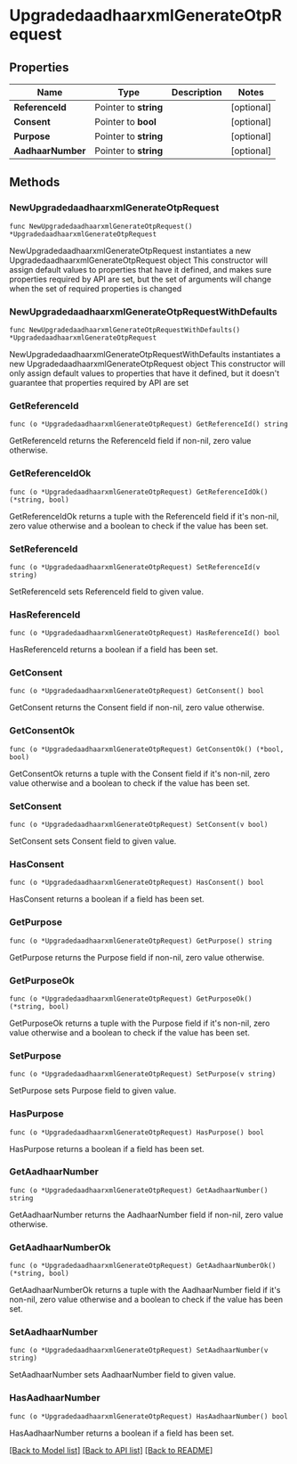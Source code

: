 # UpgradedaadhaarxmlGenerateOtpRequest

## Properties

Name | Type | Description | Notes
------------ | ------------- | ------------- | -------------
**ReferenceId** | Pointer to **string** |  | [optional] 
**Consent** | Pointer to **bool** |  | [optional] 
**Purpose** | Pointer to **string** |  | [optional] 
**AadhaarNumber** | Pointer to **string** |  | [optional] 

## Methods

### NewUpgradedaadhaarxmlGenerateOtpRequest

`func NewUpgradedaadhaarxmlGenerateOtpRequest() *UpgradedaadhaarxmlGenerateOtpRequest`

NewUpgradedaadhaarxmlGenerateOtpRequest instantiates a new UpgradedaadhaarxmlGenerateOtpRequest object
This constructor will assign default values to properties that have it defined,
and makes sure properties required by API are set, but the set of arguments
will change when the set of required properties is changed

### NewUpgradedaadhaarxmlGenerateOtpRequestWithDefaults

`func NewUpgradedaadhaarxmlGenerateOtpRequestWithDefaults() *UpgradedaadhaarxmlGenerateOtpRequest`

NewUpgradedaadhaarxmlGenerateOtpRequestWithDefaults instantiates a new UpgradedaadhaarxmlGenerateOtpRequest object
This constructor will only assign default values to properties that have it defined,
but it doesn't guarantee that properties required by API are set

### GetReferenceId

`func (o *UpgradedaadhaarxmlGenerateOtpRequest) GetReferenceId() string`

GetReferenceId returns the ReferenceId field if non-nil, zero value otherwise.

### GetReferenceIdOk

`func (o *UpgradedaadhaarxmlGenerateOtpRequest) GetReferenceIdOk() (*string, bool)`

GetReferenceIdOk returns a tuple with the ReferenceId field if it's non-nil, zero value otherwise
and a boolean to check if the value has been set.

### SetReferenceId

`func (o *UpgradedaadhaarxmlGenerateOtpRequest) SetReferenceId(v string)`

SetReferenceId sets ReferenceId field to given value.

### HasReferenceId

`func (o *UpgradedaadhaarxmlGenerateOtpRequest) HasReferenceId() bool`

HasReferenceId returns a boolean if a field has been set.

### GetConsent

`func (o *UpgradedaadhaarxmlGenerateOtpRequest) GetConsent() bool`

GetConsent returns the Consent field if non-nil, zero value otherwise.

### GetConsentOk

`func (o *UpgradedaadhaarxmlGenerateOtpRequest) GetConsentOk() (*bool, bool)`

GetConsentOk returns a tuple with the Consent field if it's non-nil, zero value otherwise
and a boolean to check if the value has been set.

### SetConsent

`func (o *UpgradedaadhaarxmlGenerateOtpRequest) SetConsent(v bool)`

SetConsent sets Consent field to given value.

### HasConsent

`func (o *UpgradedaadhaarxmlGenerateOtpRequest) HasConsent() bool`

HasConsent returns a boolean if a field has been set.

### GetPurpose

`func (o *UpgradedaadhaarxmlGenerateOtpRequest) GetPurpose() string`

GetPurpose returns the Purpose field if non-nil, zero value otherwise.

### GetPurposeOk

`func (o *UpgradedaadhaarxmlGenerateOtpRequest) GetPurposeOk() (*string, bool)`

GetPurposeOk returns a tuple with the Purpose field if it's non-nil, zero value otherwise
and a boolean to check if the value has been set.

### SetPurpose

`func (o *UpgradedaadhaarxmlGenerateOtpRequest) SetPurpose(v string)`

SetPurpose sets Purpose field to given value.

### HasPurpose

`func (o *UpgradedaadhaarxmlGenerateOtpRequest) HasPurpose() bool`

HasPurpose returns a boolean if a field has been set.

### GetAadhaarNumber

`func (o *UpgradedaadhaarxmlGenerateOtpRequest) GetAadhaarNumber() string`

GetAadhaarNumber returns the AadhaarNumber field if non-nil, zero value otherwise.

### GetAadhaarNumberOk

`func (o *UpgradedaadhaarxmlGenerateOtpRequest) GetAadhaarNumberOk() (*string, bool)`

GetAadhaarNumberOk returns a tuple with the AadhaarNumber field if it's non-nil, zero value otherwise
and a boolean to check if the value has been set.

### SetAadhaarNumber

`func (o *UpgradedaadhaarxmlGenerateOtpRequest) SetAadhaarNumber(v string)`

SetAadhaarNumber sets AadhaarNumber field to given value.

### HasAadhaarNumber

`func (o *UpgradedaadhaarxmlGenerateOtpRequest) HasAadhaarNumber() bool`

HasAadhaarNumber returns a boolean if a field has been set.


[[Back to Model list]](../README.md#documentation-for-models) [[Back to API list]](../README.md#documentation-for-api-endpoints) [[Back to README]](../README.md)


